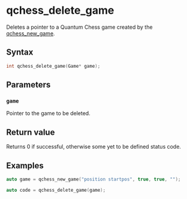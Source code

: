 # qchess_delete_game
Deletes a pointer to a Quantum Chess game created by the [qchess_new_game](./qchess_new_game.md).
## Syntax
```cpp
int qchess_delete_game(Game* game);
```
## Parameters
### ```game```
Pointer to the game to be deleted.

## Return value
Returns 0 if successful, otherwise some yet to be defined status code.

## Examples
 ```cpp
 auto game = qchess_new_game("position startpos", true, true, "");
 
 auto code = qchess_delete_game(game);
 ```

